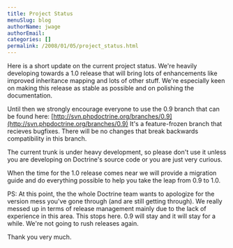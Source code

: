 ```yaml
---
title: Project Status
menuSlug: blog
authorName: jwage 
authorEmail: 
categories: []
permalink: /2008/01/05/project_status.html
---
```

Here is a short update on the current project status. We're heavily
developing towards a 1.0 release that will bring lots of enhancements
like improved inheritance mapping and lots of other stuff. We're
especially keen on making this release as stable as possible and on
polishing the documentation.

Until then we strongly encourage everyone to use the 0.9 branch that can
be found here:
[http://svn.phpdoctrine.org/branches/0.9](http://svn.phpdoctrine.org/branches/0.9)
It's a feature-frozen branch that recieves bugfixes. There will be no
changes that break backwards compatibility in this branch.

The current trunk is under heavy development, so please don't use it
unless you are developing on Doctrine's source code or you are just very
curious.

When the time for the 1.0 release comes near we will provide a migration
guide and do everything possible to help you take the leap from 0.9 to
1.0.

PS: At this point, the the whole Doctrine team wants to apologize for
the version mess you've gone through (and are still getting through). We
really messed up in terms of release management mainly due to the lack
of experience in this area. This stops here. 0.9 will stay and it will
stay for a while. We're not going to rush releases again.

Thank you very much.
